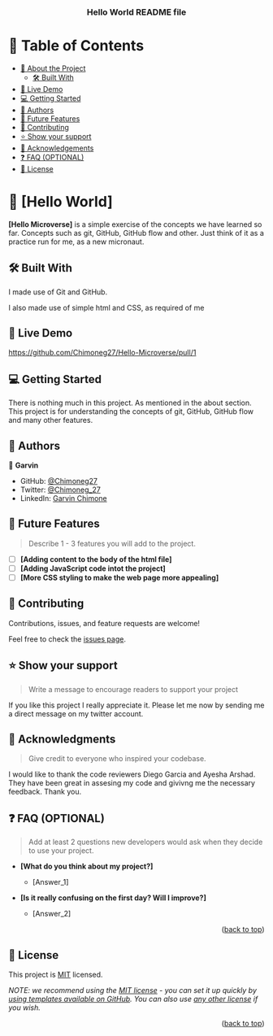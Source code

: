 <a name="readme-top"></a>

<div align="center">
  <h3><b>Hello World README file</b></h3>

</div>

# 📗 Table of Contents

- [📖 About the Project](#about-project)
  - [🛠 Built With](#built-with)
- [🚀 Live Demo](#live-demo)
- [💻 Getting Started](#getting-started)
- [👥 Authors](#authors)
- [🔭 Future Features](#future-features)
- [🤝 Contributing](#contributing)
- [⭐️ Show your support](#support)
- [🙏 Acknowledgements](#acknowledgements)
- [❓ FAQ (OPTIONAL)](#faq)
- [📝 License](#license)

# 📖 [Hello World] <a name="about-project"></a>

**[Hello Microverse]** is a simple exercise of the concepts we have learned so far. Concepts such as git, GitHub, GitHub flow and other. Just think of it as a practice run for me, as a new micronaut.

## 🛠 Built With <a name="Git"></a>
<p>I made use of Git and GitHub.</p>
<p>I also made use of simple html and CSS, as required of me</p>

## 🚀 Live Demo <a name="live-demo"></a>
https://github.com/Chimoneg27/Hello-Microverse/pull/1 <!--This is just a link to my original pull request-->

## 💻 Getting Started <a name="getting-started"></a>

There is nothing much in this project. As mentioned in the about section. This project is for understanding the concepts of git, GitHub, GitHub flow and many other features.

## 👥 Authors <a name="authors"></a>

👤 **Garvin**

- GitHub: [@Chimoneg27](https://github.com/Chimoneg27)
- Twitter: [@Chimoneg_27](https://twitter.com/Chimoneg_27)
- LinkedIn: [Garvin Chimone](https://www.linkedin.com/in/garvin-chimone-37208924a/)

## 🔭 Future Features <a name="future-features"></a>

> Describe 1 - 3 features you will add to the project.

- [ ] **[Adding content to the body of the html file]**
- [ ] **[Adding JavaScript code intot the project]**
- [ ] **[More CSS styling to make the web page more appealing]**

## 🤝 Contributing <a name="contributing"></a>

Contributions, issues, and feature requests are welcome!

Feel free to check the [issues page](../../issues/).

## ⭐️ Show your support <a name="support"></a>

> Write a message to encourage readers to support your project

If you like this project I really appreciate it. Please let me now by sending me a direct message on my twitter account.

## 🙏 Acknowledgments <a name="acknowledgements"></a>

> Give credit to everyone who inspired your codebase.

I would like to thank the code reviewers Diego Garcia and Ayesha Arshad. They have been great in assesing my code and givivng me the necessary feedback. Thank you.

## ❓ FAQ (OPTIONAL) <a name="faq"></a>

> Add at least 2 questions new developers would ask when they decide to use your project.

- **[What do you think about my project?]**

  - [Answer_1]

- **[Is it really confusing on the first day? Will I improve?]**

  - [Answer_2]

<p align="right">(<a href="#readme-top">back to top</a>)</p>


## 📝 License <a name="license"></a>

This project is [MIT](./LICENSE) licensed.

_NOTE: we recommend using the [MIT license](https://choosealicense.com/licenses/mit/) - you can set it up quickly by [using templates available on GitHub](https://docs.github.com/en/communities/setting-up-your-project-for-healthy-contributions/adding-a-license-to-a-repository). You can also use [any other license](https://choosealicense.com/licenses/) if you wish._

<p align="right">(<a href="#readme-top">back to top</a>)</p>